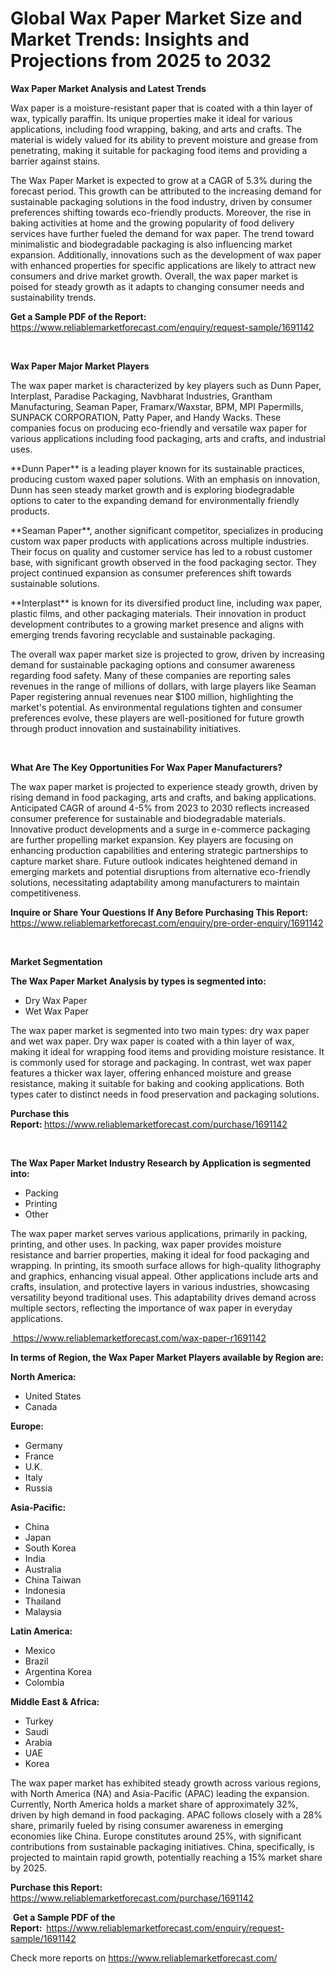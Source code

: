 <p><h1>Global Wax Paper Market Size and Market Trends: Insights and Projections from 2025 to 2032</h1></p><p><strong>Wax Paper Market Analysis and Latest Trends</strong></p>
<p><p>Wax paper is a moisture-resistant paper that is coated with a thin layer of wax, typically paraffin. Its unique properties make it ideal for various applications, including food wrapping, baking, and arts and crafts. The material is widely valued for its ability to prevent moisture and grease from penetrating, making it suitable for packaging food items and providing a barrier against stains.</p><p>The Wax Paper Market is expected to grow at a CAGR of 5.3% during the forecast period. This growth can be attributed to the increasing demand for sustainable packaging solutions in the food industry, driven by consumer preferences shifting towards eco-friendly products. Moreover, the rise in baking activities at home and the growing popularity of food delivery services have further fueled the demand for wax paper. The trend toward minimalistic and biodegradable packaging is also influencing market expansion. Additionally, innovations such as the development of wax paper with enhanced properties for specific applications are likely to attract new consumers and drive market growth. Overall, the wax paper market is poised for steady growth as it adapts to changing consumer needs and sustainability trends.</p></p>
<p><strong>Get a Sample PDF of the Report:&nbsp;</strong> <a href="https://www.reliablemarketforecast.com/enquiry/request-sample/1691142?utm_campaign=3530&utm_medium=2&utm_source=Github&utm_content=ia&utm_term=26032025&utm_id=wax-paper">https://www.reliablemarketforecast.com/enquiry/request-sample/1691142</a></p>
<p>&nbsp;</p>
<p><strong>Wax Paper Major Market Players</strong></p>
<p><p>The wax paper market is characterized by key players such as Dunn Paper, Interplast, Paradise Packaging, Navbharat Industries, Grantham Manufacturing, Seaman Paper, Framarx/Waxstar, BPM, MPI Papermills, SUNPACK CORPORATION, Patty Paper, and Handy Wacks. These companies focus on producing eco-friendly and versatile wax paper for various applications including food packaging, arts and crafts, and industrial uses.</p><p>**Dunn Paper** is a leading player known for its sustainable practices, producing custom waxed paper solutions. With an emphasis on innovation, Dunn has seen steady market growth and is exploring biodegradable options to cater to the expanding demand for environmentally friendly products.</p><p>**Seaman Paper**, another significant competitor, specializes in producing custom wax paper products with applications across multiple industries. Their focus on quality and customer service has led to a robust customer base, with significant growth observed in the food packaging sector. They project continued expansion as consumer preferences shift towards sustainable solutions.</p><p>**Interplast** is known for its diversified product line, including wax paper, plastic films, and other packaging materials. Their innovation in product development contributes to a growing market presence and aligns with emerging trends favoring recyclable and sustainable packaging.</p><p>The overall wax paper market size is projected to grow, driven by increasing demand for sustainable packaging options and consumer awareness regarding food safety. Many of these companies are reporting sales revenues in the range of millions of dollars, with large players like Seaman Paper registering annual revenues near $100 million, highlighting the market's potential. As environmental regulations tighten and consumer preferences evolve, these players are well-positioned for future growth through product innovation and sustainability initiatives.</p></p>
<p>&nbsp;</p>
<p><strong>What Are The Key Opportunities For Wax Paper Manufacturers?</strong></p>
<p><p>The wax paper market is projected to experience steady growth, driven by rising demand in food packaging, arts and crafts, and baking applications. Anticipated CAGR of around 4-5% from 2023 to 2030 reflects increased consumer preference for sustainable and biodegradable materials. Innovative product developments and a surge in e-commerce packaging are further propelling market expansion. Key players are focusing on enhancing production capabilities and entering strategic partnerships to capture market share. Future outlook indicates heightened demand in emerging markets and potential disruptions from alternative eco-friendly solutions, necessitating adaptability among manufacturers to maintain competitiveness.</p></p>
<p><strong>Inquire or Share Your Questions If Any Before Purchasing This Report:</strong> <a href="https://www.reliablemarketforecast.com/enquiry/pre-order-enquiry/1691142?utm_campaign=3530&utm_medium=2&utm_source=Github&utm_content=ia&utm_term=26032025&utm_id=wax-paper">https://www.reliablemarketforecast.com/enquiry/pre-order-enquiry/1691142</a></p>
<p>&nbsp;</p>
<p><strong>Market Segmentation</strong></p>
<p><strong>The Wax Paper Market Analysis by types is segmented into:</strong></p>
<p><ul><li>Dry Wax Paper</li><li>Wet Wax Paper</li></ul></p>
<p><p>The wax paper market is segmented into two main types: dry wax paper and wet wax paper. Dry wax paper is coated with a thin layer of wax, making it ideal for wrapping food items and providing moisture resistance. It is commonly used for storage and packaging. In contrast, wet wax paper features a thicker wax layer, offering enhanced moisture and grease resistance, making it suitable for baking and cooking applications. Both types cater to distinct needs in food preservation and packaging solutions.</p></p>
<p><strong>Purchase this Report:&nbsp;</strong><a href="https://www.reliablemarketforecast.com/purchase/1691142?utm_campaign=3530&utm_medium=2&utm_source=Github&utm_content=ia&utm_term=26032025&utm_id=wax-paper">https://www.reliablemarketforecast.com/purchase/1691142</a></p>
<p>&nbsp;</p>
<p><strong>The Wax Paper Market Industry Research by Application is segmented into:</strong></p>
<p><ul><li>Packing</li><li>Printing</li><li>Other</li></ul></p>
<p><p>The wax paper market serves various applications, primarily in packing, printing, and other uses. In packing, wax paper provides moisture resistance and barrier properties, making it ideal for food packaging and wrapping. In printing, its smooth surface allows for high-quality lithography and graphics, enhancing visual appeal. Other applications include arts and crafts, insulation, and protective layers in various industries, showcasing versatility beyond traditional uses. This adaptability drives demand across multiple sectors, reflecting the importance of wax paper in everyday applications.</p></p>
<p><a href="https://www.reliablemarketforecast.com/wax-paper-r1691142?utm_campaign=3530&utm_medium=2&utm_source=Github&utm_content=ia&utm_term=26032025&utm_id=wax-paper">&nbsp;https://www.reliablemarketforecast.com/wax-paper-r1691142</a></p>
<p><strong>In terms of Region, the Wax Paper Market Players available by Region are:</strong></p>
<p>
    <p> <strong> North America: </strong>
        <ul>
            <li>United States</li>
            <li>Canada</li>
        </ul>
        </p> 
    <p> <strong> Europe: </strong>
        <ul>
            <li>Germany</li>
            <li>France</li>
            <li>U.K.</li>
            <li>Italy</li>
            <li>Russia</li>
        </ul>
        </p> 
    <p> <strong> Asia-Pacific: </strong>
        <ul>
            <li>China</li>
            <li>Japan</li>
            <li>South Korea</li>
            <li>India</li>
            <li>Australia</li>
            <li>China Taiwan</li>
            <li>Indonesia</li>
            <li>Thailand</li>
            <li>Malaysia</li>
        </ul>
        </p> 
    <p> <strong> Latin America: </strong>
        <ul>
            <li>Mexico</li>
            <li>Brazil</li>
            <li>Argentina Korea</li>
            <li>Colombia</li>
        </ul>
        </p> 
    <p> <strong> Middle East & Africa: </strong>
        <ul>
            <li>Turkey</li>
            <li>Saudi</li>
            <li>Arabia</li>
            <li>UAE</li>
            <li>Korea</li>
        </ul>
    </p>
    </p>
<p><p>The wax paper market has exhibited steady growth across various regions, with North America (NA) and Asia-Pacific (APAC) leading the expansion. Currently, North America holds a market share of approximately 32%, driven by high demand in food packaging. APAC follows closely with a 28% share, primarily fueled by rising consumer awareness in emerging economies like China. Europe constitutes around 25%, with significant contributions from sustainable packaging initiatives. China, specifically, is projected to maintain rapid growth, potentially reaching a 15% market share by 2025.</p></p>
<p><strong>Purchase this Report: </strong><a href="https://www.reliablemarketforecast.com/purchase/1691142?utm_campaign=3530&utm_medium=2&utm_source=Github&utm_content=ia&utm_term=26032025&utm_id=wax-paper">https://www.reliablemarketforecast.com/purchase/1691142</a></p>
<p>&nbsp;<strong>Get a Sample PDF of the Report:&nbsp;&nbsp;</strong><a href="https://www.reliablemarketforecast.com/enquiry/request-sample/1691142?utm_campaign=3530&utm_medium=2&utm_source=Github&utm_content=ia&utm_term=26032025&utm_id=wax-paper">https://www.reliablemarketforecast.com/enquiry/request-sample/1691142</a></p>
<p><strong></strong></p>
<p>Check more reports on <a href="https://www.reliablemarketforecast.com/?utm_campaign=3530&utm_medium=2&utm_source=Github&utm_content=ia&utm_term=26032025&utm_id=wax-paper">https://www.reliablemarketforecast.com/</a></p>